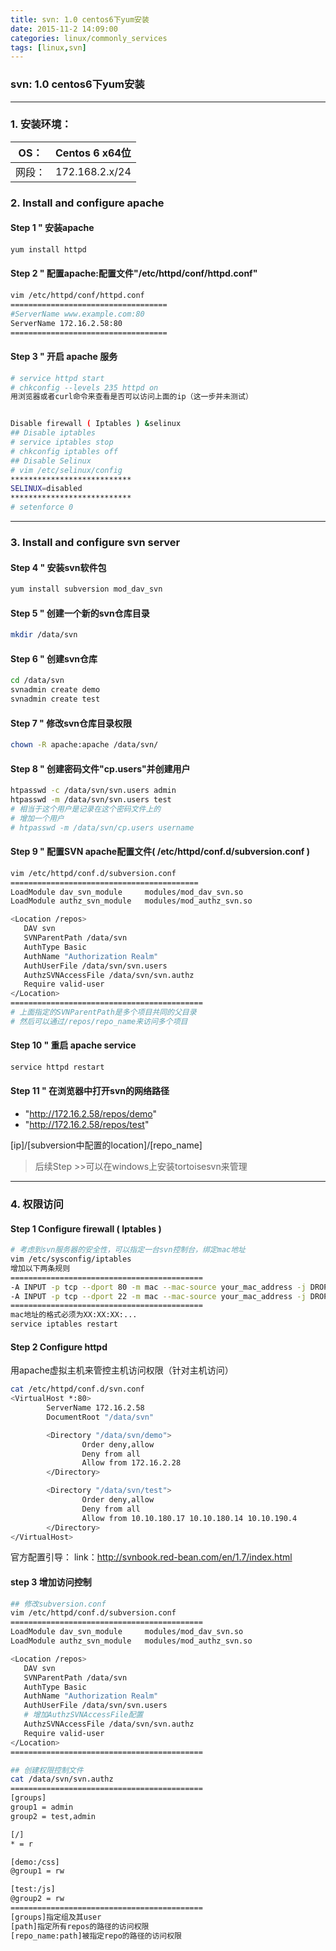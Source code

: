 ```yaml
---
title: svn: 1.0 centos6下yum安装
date: 2015-11-2 14:09:00
categories: linux/commonly_services
tags: [linux,svn]
---
```

### svn: 1.0 centos6下yum安装

---

### 1. 安装环境：
OS：|Centos 6 x64位
---|---
网段：|172.168.2.x/24

### 2. Install and configure apache
#### Step 1 " 安装apache
``` bash
yum install httpd
```
#### Step 2 " 配置apache:配置文件"/etc/httpd/conf/httpd.conf"
``` bash
vim /etc/httpd/conf/httpd.conf
===================================
#ServerName www.example.com:80
ServerName 172.16.2.58:80
===================================
```
#### Step 3 " 开启 apache 服务
``` bash
# service httpd start
# chkconfig --levels 235 httpd on
用浏览器或者curl命令来查看是否可以访问上面的ip（这一步并未测试）

Disable firewall ( Iptables ) &selinux
## Disable iptables
# service iptables stop
# chkconfig iptables off
## Disable Selinux
# vim /etc/selinux/config
***************************
SELINUX=disabled
***************************
# setenforce 0```

---

### 3. Install and configure svn server
#### Step 4 " 安装svn软件包
``` bash
yum install subversion mod_dav_svn
```
#### Step 5 " 创建一个新的svn仓库目录
``` bash
mkdir /data/svn
```
#### Step 6 " 创建svn仓库
``` bash
cd /data/svn
svnadmin create demo
svnadmin create test
```
#### Step 7 " 修改svn仓库目录权限
``` bash
chown -R apache:apache /data/svn/
```
#### Step 8 " 创建密码文件"cp.users"并创建用户
``` bash
htpasswd -c /data/svn/svn.users admin
htpasswd -m /data/svn/svn.users test
# 相当于这个用户是记录在这个密码文件上的
# 增加一个用户
# htpasswd -m /data/svn/cp.users username
```

#### Step 9 " 配置SVN apache配置文件( /etc/httpd/conf.d/subversion.conf )
``` bash
vim /etc/httpd/conf.d/subversion.conf
==========================================
LoadModule dav_svn_module     modules/mod_dav_svn.so
LoadModule authz_svn_module   modules/mod_authz_svn.so

<Location /repos>
   DAV svn
   SVNParentPath /data/svn
   AuthType Basic
   AuthName "Authorization Realm"
   AuthUserFile /data/svn/svn.users
   AuthzSVNAccessFile /data/svn/svn.authz
   Require valid-user
</Location>
===========================================
# 上面指定的SVNParentPath是多个项目共同的父目录
# 然后可以通过/repos/repo_name来访问多个项目
```
#### Step 10 " 重启 apache service
``` bash
service httpd restart
```
#### Step 11 " 在浏览器中打开svn的网络路径
- "http://172.16.2.58/repos/demo"
- "http://172.16.2.58/repos/test"
[ip]/[subversion中配置的location]/[repo_name]> 后续Step >>可以在windows上安装tortoisesvn来管理
---

### 4. 权限访问
#### Step 1 Configure firewall ( Iptables )
``` bash
# 考虑到svn服务器的安全性，可以指定一台svn控制台，绑定mac地址
vim /etc/sysconfig/iptables
增加以下两条规则
===========================================
-A INPUT -p tcp --dport 80 -m mac --mac-source your_mac_address -j DROP
-A INPUT -p tcp --dport 22 -m mac --mac-source your_mac_address -j DROP
===========================================
mac地址的格式必须为XX:XX:XX:...
service iptables restart```
#### Step 2 Configure httpd
用apache虚拟主机来管控主机访问权限（针对主机访问）
``` bash
cat /etc/httpd/conf.d/svn.conf
<VirtualHost *:80>
        ServerName 172.16.2.58
        DocumentRoot "/data/svn"

        <Directory "/data/svn/demo">
                Order deny,allow
                Deny from all
                Allow from 172.16.2.28
        </Directory>

        <Directory "/data/svn/test">
                Order deny,allow
                Deny from all
                Allow from 10.10.180.17 10.10.180.14 10.10.190.4
        </Directory>
</VirtualHost>
```

官方配置引导：
link：http://svnbook.red-bean.com/en/1.7/index.html

#### step 3 增加访问控制
``` bash
## 修改subversion.conf
vim /etc/httpd/conf.d/subversion.conf
===========================================
LoadModule dav_svn_module     modules/mod_dav_svn.so
LoadModule authz_svn_module   modules/mod_authz_svn.so

<Location /repos>
   DAV svn
   SVNParentPath /data/svn
   AuthType Basic
   AuthName "Authorization Realm"
   AuthUserFile /data/svn/svn.users
   # 增加AuthzSVNAccessFile配置
   AuthzSVNAccessFile /data/svn/svn.authz
   Require valid-user
</Location>
===========================================

## 创建权限控制文件
cat /data/svn/svn.authz
===========================================
[groups]
group1 = admin
group2 = test,admin

[/]
* = r

[demo:/css]
@group1 = rw

[test:/js]
@group2 = rw
===========================================
[groups]指定组及其user
[path]指定所有repos的路径的访问权限
[repo_name:path]被指定repo的路径的访问权限
```
